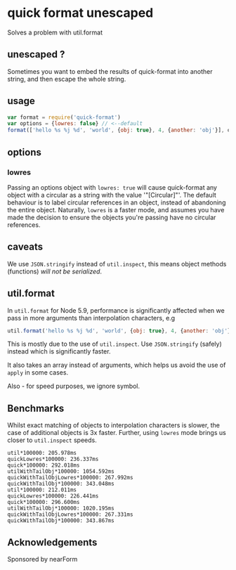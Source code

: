 # quick format unescaped

Solves a problem with util.format

## unescaped ?

Sometimes you want to embed the results of quick-format into another string, 
and then escape the whole string. 

## usage

```js
var format = require('quick-format')
var options = {lowres: false} // <--default
format(['hello %s %j %d', 'world', {obj: true}, 4, {another: 'obj'}], options)
```

## options

### lowres

Passing an options object with `lowres: true` will cause quick-format any object with a circular as a string with the value '"[Circular]"'. The default behaviour is to label
circular references in an object, instead of abandoning the entire object. Naturally, 
`lowres` is a faster mode, and assumes you have made the decision to ensure the objects
you're passing have no circular references.

## caveats

We use `JSON.stringify` instead of `util.inspect`, this means object
methods (functions) *will not be serialized*.

##  util.format

In `util.format` for Node 5.9, performance is significantly affected
when we pass in more arguments than interpolation characters, e.g

```js
util.format('hello %s %j %d', 'world', {obj: true}, 4, {another: 'obj'})
```

This is mostly due to the use of `util.inspect`. Use `JSON.stringify`
(safely) instead which is significantly faster. 

It also takes an array instead of arguments, which helps us 
avoid the use of `apply` in some cases.

Also - for speed purposes, we ignore symbol.

## Benchmarks

Whilst exact matching of objects to interpolation characters is slower,
the case of additional objects is 3x faster. Further, using `lowres` mode
brings us closer to `util.inspect` speeds.

```
util*100000: 205.978ms
quickLowres*100000: 236.337ms
quick*100000: 292.018ms
utilWithTailObj*100000: 1054.592ms
quickWithTailObjLowres*100000: 267.992ms
quickWithTailObj*100000: 343.048ms
util*100000: 212.011ms
quickLowres*100000: 226.441ms
quick*100000: 296.600ms
utilWithTailObj*100000: 1020.195ms
quickWithTailObjLowres*100000: 267.331ms
quickWithTailObj*100000: 343.867ms
```

## Acknowledgements

Sponsored by nearForm
